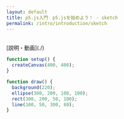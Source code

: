 ```yaml
---
layout: default
title: p5.js入門　p5.jsを始めよう！ - sketch
permalink: /intro/introduction/sketch
---
```

<script src="sketch.js"></script>
<div id="p5js_div"></div>
<br />
[説明・動画](./)


```js
function setup() {
  createCanvas(400, 400);
}

function draw() {
  background(220);
  ellipse(300, 200, 100, 100);
  rect(300, 200, 50, 100);
  line(100, 50, 300, 80);
}
```
